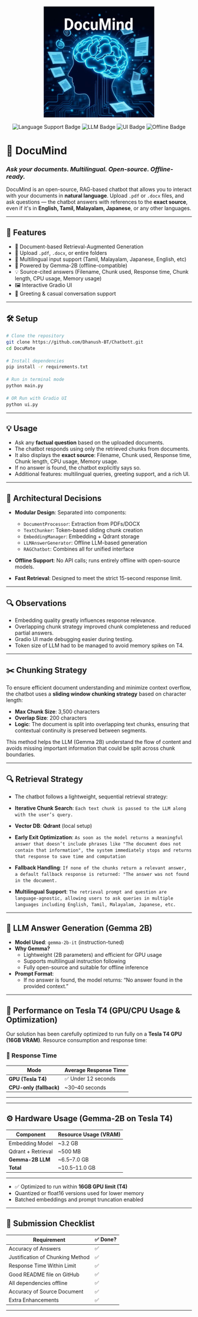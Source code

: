 
<p align="center">
  <a href="https://your-project-url.com">
    <img src="documind.jpeg" alt="DocuMate Header" width="300" />
  </a>
</p>


<p align="center">
  <img src="https://img.shields.io/badge/Multilingual-Supported-brightgreen" alt="Language Support Badge" />
  <img src="https://img.shields.io/badge/LLM-Gemma_2B-blueviolet" alt="LLM Badge" />
  <img src="https://img.shields.io/badge/Interactive_UI-Yes-orange" alt="UI Badge" />
  <img src="https://img.shields.io/badge/Offline-Yes-brightgreen" alt="Offline Badge" />
</p>

# 📄 **DocuMind**
### *Ask your documents. Multilingual. Open-source. Offline-ready.*

DocuMind is an open-source, RAG-based chatbot that allows you to interact with your documents in **natural language**. Upload `.pdf` or `.docx` files, and ask questions — the chatbot answers with references to the **exact source**, even if it's in **English, Tamil, Malayalam, Japanese**, or any other languages.

---

## 🚀 Features

- 🔎 Document-based Retrieval-Augmented Generation
- 📁 Upload `.pdf`, `.docx`, or entire folders
- 💬 Multilingual input support (Tamil, Malayalam, Japanese, English, etc)
- 🧠 Powered by Gemma-2B (offline-compatible)
- 💡 Source-cited answers (Filename, Chunk used, Response time, Chunk length, CPU usage, Memory usage)
- 🖼️ Interactive Gradio UI
- 🤖 Greeting & casual conversation support

---

## 🛠️ Setup

```bash
# Clone the repository
git clone https://github.com/Dhanush-BT/Chatbott.git
cd DocuMate

# Install dependencies
pip install -r requirements.txt

# Run in terminal mode
python main.py

# OR Run with Gradio UI
python ui.py
```
---

## 💡 Usage

- Ask any **factual question** based on the uploaded documents.
- The chatbot responds using only the retrieved chunks from documents.
- It also displays the **exact source**: Filename, Chunk used, Response time, Chunk length, CPU usage, Memory usage.
- If no answer is found, the chatbot explicitly says so.
- Additional features: multilingual queries, greeting support, and a rich UI.

---

## 🧱 Architectural Decisions

- **Modular Design**: Separated into components:
  - `DocumentProcessor`: Extraction from PDFs/DOCX
  - `TextChunker`: Token-based sliding chunk creation
  - `EmbeddingManager`: Embedding + Qdrant storage
  - `LLMAnswerGenerator`: Offline LLM-based generation
  - `RAGChatbot`: Combines all for unified interface

- **Offline Support**: No API calls; runs entirely offline with open-source models.
- **Fast Retrieval**: Designed to meet the strict 15-second response limit.

---

## 🔍 Observations

- Embedding quality greatly influences response relevance.
- Overlapping chunk strategy improved chunk completeness and reduced partial answers.
- Gradio UI made debugging easier during testing.
- Token size of LLM had to be managed to avoid memory spikes on T4.

---

## ✂️ Chunking Strategy

To ensure efficient document understanding and minimize context overflow, the chatbot uses a **sliding window chunking strategy** based on character length:

- **Max Chunk Size**: 3,500 characters  
- **Overlap Size**: 200 characters  
- **Logic**: The document is split into overlapping text chunks, ensuring that contextual continuity is preserved between segments.

This method helps the LLM (Gemma 2B) understand the flow of content and avoids missing important information that could be split across chunk boundaries.

---

## 🔍 Retrieval Strategy

- The chatbot follows a lightweight, sequential retrieval strategy:

- **Iterative Chunk Search**: `Each text chunk is passed to the LLM along with the user’s query.`
- **Vector DB**: **Qdrant** (local setup)
- **Early Exit Optimization**: `As soon as the model returns a meaningful answer that doesn’t include phrases like "The document does not contain that information", the system immediately stops and returns that response to save time and computation `
- **Fallback Handling**: `If none of the chunks return a relevant answer, a default fallback response is returned: "The answer was not found in the document. `
- **Multilingual Support**: `The retrieval prompt and question are language-agnostic, allowing users to ask queries in multiple languages including English, Tamil, Malayalam, Japanese, etc.`
  
---

## 🧠 LLM Answer Generation (Gemma 2B)

- **Model Used**: `gemma-2b-it` (instruction-tuned)
- **Why Gemma?**
  - Lightweight (2B parameters) and efficient for GPU usage
  - Supports multilingual instruction following
  - Fully open-source and suitable for offline inference
- **Prompt Format**:
  - If no answer is found, the model returns:
    “No answer found in the provided context.”

---

## 🧪 Performance on Tesla T4 (GPU/CPU Usage & Optimization)

Our solution has been carefully optimized to run fully on a **Tesla T4 GPU (16GB VRAM)**. Resource consumption and response time:

### 🚀 Response Time

| Mode                     | Average Response Time  |
|--------------------------|------------------------|
| **GPU (Tesla T4)**       | ✅ Under 12 seconds   |
| **CPU-only (fallback)**  |  ~30–40 seconds        |
-----------------------------------------------------

---

## ⚙️ Hardware Usage (Gemma-2B on Tesla T4)

| Component            | Resource Usage (VRAM) |
|----------------------|------------------------|
| Embedding Model      | ~3.2 GB                |
| Qdrant + Retrieval   | ~500 MB                |
| **Gemma-2B LLM**     | ~6.5–7.0 GB            |
| **Total**            | ~10.5–11.0 GB          |
------------------------------------------------


- ✅ Optimized to run within **16GB GPU limit (T4)**
- Quantized or float16 versions used for lower memory
- Batched embeddings and prompt truncation enabled

---

## 📌 Submission Checklist

| Requirement                              | ✅ Done? |
|------------------------------------------|----------|
| Accuracy of Answers                      | ✅       |
| Justification of Chunking Method         | ✅       |
| Response Time Within Limit               | ✅       |
| Good README file on GitHub               | ✅       |
| All dependencies offline                 | ✅       |
| Accuracy of Source Document              | ✅       |
| Extra Enhancements                       | ✅       |
-------------------------------------------------------
